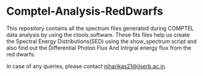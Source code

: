 # Comptel-Analysis-RedDwarfs
This repository contains all the spectrum files generated during COMPTEL data analysis by using the ctools software. These fits files help us create the Spectral Energy Distributions(SED) using the show_spectrum script and also find out the Differential Photon Flux And Intrgral energy flux from the red dwarfs.

In case of any queries, please contact niharikas21@iiserb.ac.in.
